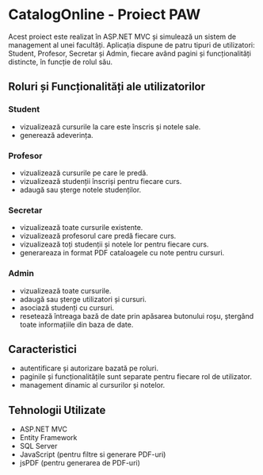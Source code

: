 # CatalogOnline - Proiect PAW
Acest proiect este realizat în ASP.NET MVC și simulează un sistem de management al unei facultăți. Aplicația dispune de patru tipuri de utilizatori: Student, Profesor, Secretar și Admin, fiecare având pagini și funcționalități distincte, în funcție de rolul său.

## Roluri și Funcționalități ale utilizatorilor
### Student
- vizualizează cursurile la care este înscris și notele sale.
- generează adeverința.
### Profesor
- vizualizează cursurile pe care le predă.
- vizualizează studenții înscriși pentru fiecare curs.
- adaugă sau șterge notele studenților.
### Secretar
- vizualizează toate cursurile existente.
- vizualizează profesorul care predă fiecare curs.
- vizualizează toți studenții și notele lor pentru fiecare curs.
- generareaza in format PDF cataloagele cu note pentru cursuri.
### Admin
- vizualizează toate cursurile.
- adaugă sau șterge utilizatori și cursuri.
- asociază studenți cu cursuri.
- resetează întreaga bază de date prin apăsarea butonului roșu, ștergând toate informațiile din baza de date.

## Caracteristici
- autentificare și autorizare bazată pe roluri.
- paginile și funcționalitățile sunt separate pentru fiecare rol de utilizator.
- management dinamic al cursurilor și notelor.

## Tehnologii Utilizate
- ASP.NET MVC
- Entity Framework
- SQL Server
- JavaScript (pentru filtre si generare PDF-uri)
- jsPDF (pentru generarea de PDF-uri)
